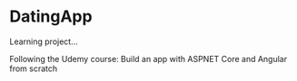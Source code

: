 # DatingApp

Learning project...

Following the Udemy course:
Build an app with ASPNET Core and Angular from scratch

